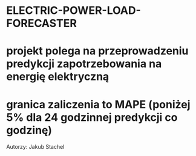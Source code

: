 # ELECTRIC-POWER-LOAD-FORECASTER

# projekt polega na przeprowadzeniu predykcji zapotrzebowania na energię elektryczną
# granica zaliczenia to MAPE (poniżej 5% dla 24 godzinnej predykcji co godzinę)

Autorzy:
Jakub Stachel

